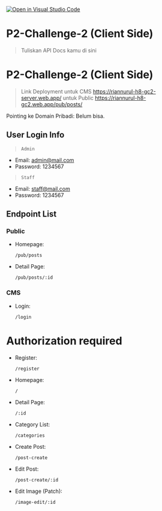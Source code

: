 [![Open in Visual Studio Code](https://classroom.github.com/assets/open-in-vscode-2e0aaae1b6195c2367325f4f02e2d04e9abb55f0b24a779b69b11b9e10269abc.svg)](https://classroom.github.com/online_ide?assignment_repo_id=15477902&assignment_repo_type=AssignmentRepo)
# P2-Challenge-2 (Client Side)

> Tuliskan API Docs kamu di sini

# P2-Challenge-2 (Client Side)

> Link Deployment
untuk CMS
<https://riannurul-h8-gc2-server.web.app/>
untuk Public
<https://riannurul-h8-gc2.web.app/pub/posts/>

Pointing ke Domain Pribadi:
Belum bisa.

## User Login Info

> `Admin`

- Email: <admin@mail.com>
- Password: 1234567

> `Staff`

- Email: <staff@mail.com>
- Password: 1234567


## Endpoint List


### Public
- Homepage:


    ```
    /pub/posts
    ```


- Detail Page:


    ```
    /pub/posts/:id
    ```

### CMS
- Login:


    ```
    /login
    ```

# Authorization required

- Register:

    ```
    /register
    ```

- Homepage:


    ```
    /
    ```

    
- Detail Page:


    ```
    /:id
    ```


- Category List:


    ```
    /categories
    ```


- Create Post:


    ```
    /post-create
    ```


- Edit Post:


    ```
    /post-create/:id
    ```


- Edit Image (Patch):


    ```
    /image-edit/:id
    ```
